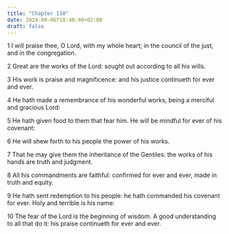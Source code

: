 ```yaml
---
title: "Chapter 110"
date: 2024-09-06T18:40:40+02:00
draft: false
---
```




1 I will praise thee, O Lord, with my whole heart; in the council of the just, and in the congregation.

2 Great are the works of the Lord: sought out according to all his wills.

3 His work is praise and magnificence: and his justice continueth for ever and ever.

4 He hath made a remembrance of his wonderful works, being a merciful and gracious Lord:

5 He hath given food to them that fear him. He will be mindful for ever of his covenant:

6 He will shew forth to his people the power of his works.

7 That he may give them the inheritance of the Gentiles: the works of his hands are truth and judgment.

8 All his commandments are faithful: confirmed for ever and ever, made in truth and equity.

9 He hath sent redemption to his people: he hath commanded his covenant for ever. Holy and terrible is his name:

10 The fear of the Lord is the beginning of wisdom. A good understanding to all that do it: his praise continueth for ever and ever.

